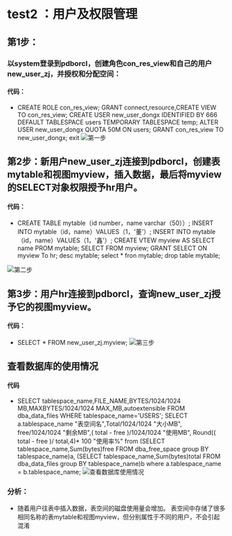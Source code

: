 ﻿# **test2 ：用户及权限管理**
## 第1步：
### 以system登录到pdborcl，创建角色con_res_view和自己的用户new_user_zj，并授权和分配空间：
#### 代码：

 - CREATE ROLE con_res_view;
GRANT connect,resource,CREATE VIEW TO con_res_view;
CREATE USER new_user_dongx IDENTIFIED BY 666 DEFAULT TABLESPACE users TEMPORARY TABLESPACE temp;
ALTER USER new_user_dongx QUOTA 50M ON users;
GRANT con_res_view TO new_user_dongx;
exit
![第一步](https://img-blog.csdnimg.cn/20191015114213876.png?x-oss-process=image/watermark,type_ZmFuZ3poZW5naGVpdGk,shadow_10,text_aHR0cHM6Ly9ibG9nLmNzZG4ubmV0L0dyZWVuQmlyZFo=,size_16,color_FFFFFF,t_70)
## 第2步：新用户new_user_zj连接到pdborcl，创建表mytable和视图myview，插入数据，最后将myview的SELECT对象权限授予hr用户。
#### 代码：

 - CREATE TABLE mytable（id number，name varchar（50））; INSERT INTO
   mytable（id，name）VALUES（1，'董'）; INSERT INTO
   mytable（id，name）VALUES（1，'鑫'）;
    CREATE VTEW myview AS SELECT name PROM mytable; 
    SELECT FROM myview; 
    GRANT SELECT ON myview To hr;
    desc  mytable; 
    select   *  fron mytable; 
    drop table mytable;

![第二步](https://img-blog.csdnimg.cn/20191015114418508.png?x-oss-process=image/watermark,type_ZmFuZ3poZW5naGVpdGk,shadow_10,text_aHR0cHM6Ly9ibG9nLmNzZG4ubmV0L0dyZWVuQmlyZFo=,size_16,color_FFFFFF,t_70)
## 第3步：用户hr连接到pdborcl，查询new_user_zj授予它的视图myview。
#### 代码：

 - SELECT * FROM new_user_zj.myview;
![第三步](https://img-blog.csdnimg.cn/20191015114532937.png?x-oss-process=image/watermark,type_ZmFuZ3poZW5naGVpdGk,shadow_10,text_aHR0cHM6Ly9ibG9nLmNzZG4ubmV0L0dyZWVuQmlyZFo=,size_16,color_FFFFFF,t_70)
## 查看数据库的使用情况
#### 代码

 - SELECT tablespace_name,FILE_NAME,BYTES/1024/1024 MB,MAXBYTES/1024/1024 MAX_MB,autoextensible FROM 
dba_data_files WHERE tablespace_name='USERS';
SELECT a.tablespace_name "表空间名",Total/1024/1024 "大小MB",
free/1024/1024 "剩余MB",( total - free )/1024/1024 "使用MB",
 Round(( total - free )/ total,4)* 100 "使用率%"
 from (SELECT tablespace_name,Sum(bytes)free
        FROM   dba_free_space group  BY tablespace_name)a,
       (SELECT tablespace_name,Sum(bytes)total FROM dba_data_files
        group  BY tablespace_name)b
 where  a.tablespace_name = b.tablespace_name;
![查看数据库使用情况](https://img-blog.csdnimg.cn/2019101511532922.png?x-oss-process=image/watermark,type_ZmFuZ3poZW5naGVpdGk,shadow_10,text_aHR0cHM6Ly9ibG9nLmNzZG4ubmV0L0dyZWVuQmlyZFo=,size_16,color_FFFFFF,t_70)
### 分析：

 - 随着用户往表中插入数据，表空间的磁盘使用量会增加。 表空间中存储了很多相同名称的表mytable和视图myview，但分别属性于不同的用户，不会引起混淆

